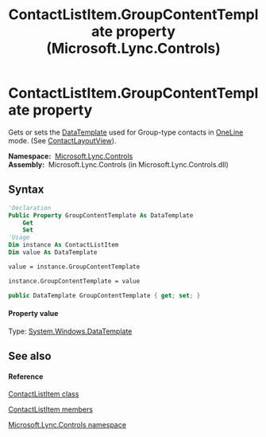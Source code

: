 ﻿---
title: ContactListItem.GroupContentTemplate property  (Microsoft.Lync.Controls)
TOCTitle: 'GroupContentTemplate property '
ms:assetid: P:Microsoft.Lync.Controls.ContactListItem.GroupContentTemplate_DI_3_UC_OCS14MrefLyncWPF
ms:mtpsurl: https://msdn.microsoft.com/en-us/library/microsoft.lync.controls.contactlistitem.groupcontenttemplate_di_3_uc_ocs14mreflyncwpf(v=office.15)
ms:contentKeyID: 48591202
ms.date: 07/28/2014
mtps_version: v=office.15
f1_keywords:
- Microsoft.Lync.Controls.ContactListItem.GroupContentTemplate
dev_langs:
- CSharp
- JScript
- VB
- other
---

# ContactListItem.GroupContentTemplate property

Gets or sets the [DataTemplate](http://msdn2.microsoft.com/en-us/library/ms589297) used for Group-type contacts in [OneLine](contactlayoutoption-enumeration-microsoft-lync-controls_1.md) mode. (See [ContactLayoutView](contactlistitem-contactlayoutview-property-microsoft-lync-controls_1.md)).

**Namespace:**  [Microsoft.Lync.Controls](microsoft-lync-controls-namespace_1.md)  
**Assembly:**  Microsoft.Lync.Controls (in Microsoft.Lync.Controls.dll)

## Syntax

``` vb
'Declaration
Public Property GroupContentTemplate As DataTemplate
    Get
    Set
'Usage
Dim instance As ContactListItem
Dim value As DataTemplate

value = instance.GroupContentTemplate

instance.GroupContentTemplate = value
```

``` csharp
public DataTemplate GroupContentTemplate { get; set; }
```

#### Property value

Type: [System.Windows.DataTemplate](http://msdn2.microsoft.com/en-us/library/ms589297)  

## See also

#### Reference

[ContactListItem class](contactlistitem-class-microsoft-lync-controls_1.md)

[ContactListItem members](contactlistitem-members-microsoft-lync-controls_1.md)

[Microsoft.Lync.Controls namespace](microsoft-lync-controls-namespace_1.md)

